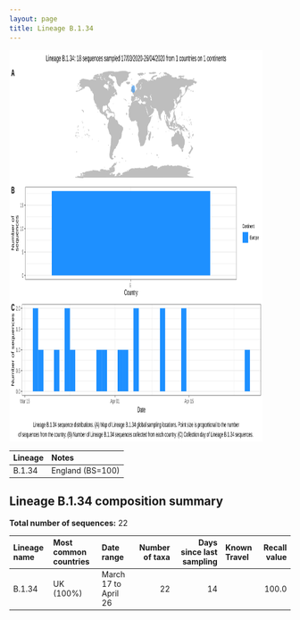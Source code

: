 ```yaml
---
layout: page
title: Lineage B.1.34
---
```




<img src="../assets/images/B.1.34.svg" alt="B.1.34 lineage summary figure" width="90%" height="700px" />


| Lineage | Notes |
|:-----|:-----|
| B.1.34 | England (BS=100) |

<h2>Lineage B.1.34 composition summary </h2>

<strong>Total number of sequences:</strong> 22

| Lineage name | Most common countries | Date range | Number of taxa |  Days since last sampling | Known Travel | Recall value |
|:-----|:-----|:-------|-------:|-------:|:---------|--------:|
| B.1.34 | UK (100%) | March 17 to April 26 | 22 | 14 |  | 100.0 |
